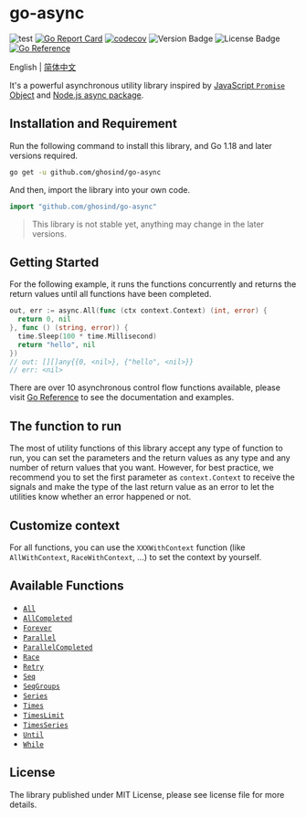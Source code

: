 # go-async

![test](https://github.com/ghosind/go-async/workflows/test/badge.svg)
[![Go Report Card](https://goreportcard.com/badge/github.com/ghosind/go-async)](https://goreportcard.com/report/github.com/ghosind/go-async)
[![codecov](https://codecov.io/gh/ghosind/go-async/branch/main/graph/badge.svg)](https://codecov.io/gh/ghosind/go-async)
![Version Badge](https://img.shields.io/github/v/release/ghosind/go-async)
![License Badge](https://img.shields.io/github/license/ghosind/go-async)
[![Go Reference](https://pkg.go.dev/badge/github.com/ghosind/go-async.svg)](https://pkg.go.dev/github.com/ghosind/go-async)

English | [简体中文](./README-CN.md)

It's a powerful asynchronous utility library inspired by [JavaScript `Promise` Object](https://developer.mozilla.org/en-US/docs/Web/JavaScript/Reference/Global_Objects/Promise) and [Node.js async package](https://caolan.github.io/async/v3/).

## Installation and Requirement

Run the following command to install this library, and Go 1.18 and later versions required.

```sh
go get -u github.com/ghosind/go-async
```

And then, import the library into your own code.

```go
import "github.com/ghosind/go-async"
```

> This library is not stable yet, anything may change in the later versions.

## Getting Started

For the following example, it runs the functions concurrently and returns the return values until all functions have been completed.

```go
out, err := async.All(func (ctx context.Context) (int, error) {
  return 0, nil
}, func () (string, error)) {
  time.Sleep(100 * time.Millisecond)
  return "hello", nil
})
// out: [][]any{{0, <nil>}, {"hello", <nil>}}
// err: <nil>
```

There are over 10 asynchronous control flow functions available, please visit [Go Reference](https://pkg.go.dev/github.com/ghosind/go-async) to see the documentation and examples.

## The function to run

The most of utility functions of this library accept any type of function to run, you can set the parameters and the return values as any type and any number of return values that you want. However, for best practice, we recommend you to set the first parameter as `context.Context` to receive the signals and make the type of the last return value as an error to let the utilities know whether an error happened or not.

## Customize context

For all functions, you can use the `XXXWithContext` function (like `AllWithContext`, `RaceWithContext`, ...) to set the context by yourself.

## Available Functions

- [`All`](https://pkg.go.dev/github.com/ghosind/go-async#All)
- [`AllCompleted`](https://pkg.go.dev/github.com/ghosind/go-async#AllCompleted)
- [`Forever`](https://pkg.go.dev/github.com/ghosind/go-async#Forever)
- [`Parallel`](https://pkg.go.dev/github.com/ghosind/go-async#Parallel)
- [`ParallelCompleted`](https://pkg.go.dev/github.com/ghosind/go-async#ParallelCompleted)
- [`Race`](https://pkg.go.dev/github.com/ghosind/go-async#Race)
- [`Retry`](https://pkg.go.dev/github.com/ghosind/go-async#Retry)
- [`Seq`](https://pkg.go.dev/github.com/ghosind/go-async#Seq)
- [`SeqGroups`](https://pkg.go.dev/github.com/ghosind/go-async#SeqGroups)
- [`Series`](https://pkg.go.dev/github.com/ghosind/go-async#Series)
- [`Times`](https://pkg.go.dev/github.com/ghosind/go-async#Times)
- [`TimesLimit`](https://pkg.go.dev/github.com/ghosind/go-async#TimesLimit)
- [`TimesSeries`](https://pkg.go.dev/github.com/ghosind/go-async#TimesSeries)
- [`Until`](https://pkg.go.dev/github.com/ghosind/go-async#Until)
- [`While`](https://pkg.go.dev/github.com/ghosind/go-async#While)

## License

The library published under MIT License, please see license file for more details.
